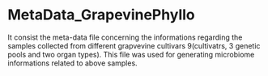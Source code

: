 # MetaData_GrapevinePhyllo
It consist the meta-data file concerning the informations regarding the samples collected from different grapvevine cultivars
9(cultivatrs, 3 genetic pools and two organ types).
This file was used for generating microbiome informations related to above samples.
